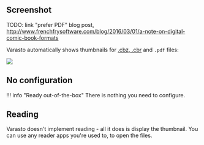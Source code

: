 Screenshot
----------

TODO: link "prefer PDF" blog post, http://www.frenchfrysoftware.com/blog/2016/03/01/a-note-on-digital-comic-book-formats

Varasto automatically shows thumbnails for
[.cbz, .cbr](https://wiki.mobileread.com/wiki/CBR_and_CBZ) and `.pdf` files:

![](screenshot.png)


No configuration
----------------

!!! info "Ready out-of-the-box"
	There is nothing you need to configure.


Reading
-------

Varasto doesn't implement reading - all it does is display the thumbnail. You can use any
reader apps you're used to, to open the files.

